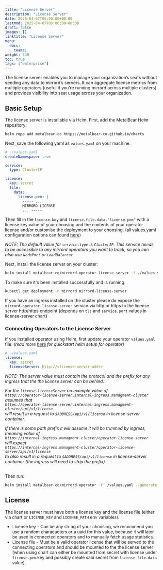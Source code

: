 ```yaml
---
title: "License Server"
description: "License Server"
date: 2025-04-07T00:00:00+00:00
lastmod: 2025-04-07T00:00:00+00:00
draft: false
images: []
linktitle: "License Server"
menu:
  docs:
    teams:
weight: 540
toc: true
tags: ["enterprise"]
---
```


The license server enables you to manage your organization’s seats without sending any data to mirrord’s servers. It can aggregate license metrics from multiple operators (useful if you’re running mirrord across multiple clusters) and provides visibility into seat usage across your organization.

## Basic Setup

The license server is installable via Helm. First, add the MetalBear Helm repository:

```bash
helm repo add metalbear-co https://metalbear-co.github.io/charts
```

Next, save the following yaml as `values.yaml` on your machine. 

```yaml
# ./values.yaml
createNamespace: true

service:
  type: ClusterIP

license:
  key: secret
  file:
    data:
      license.pem: |
        ----- ... 
        MIRRORD-LICENSE 
        ... -----
```

Then fill in the `license.key` and `license.file.data."license.pem"` with a license key value of your choosing and the contents of your operator license and/or customise the deployment to your choosing. (all values.yaml configuration options can found [here](https://raw.githubusercontent.com/metalbear-co/charts/main/mirrord-license-server/values.yaml))

*NOTE: The default value for `service.type` is `ClusterIP`. This service needs to be accessible to any mirrord operators you want to track, so you can also use `NodePort` or `LoadBalancer`*

Next, install the license server on your cluster:

```bash
helm install metalbear-co/mirrord-operator-license-server -f ./values.yaml --generate-name --wait
```

To make sure it's been installed successfully and is running:

```bash
kubectl get deployment -n mirrord mirrord-license-server
```

If you have an ingress installed on the cluster please do expose the `mirrord-operator-license-server` service via http or https to the license server http/https endpoint (depends on `tls` and `service.port` values in license-server chart)

### Connecting Operators to the License Server

If you installed operator using Helm, first update your operator `values.yaml` file: *(read more [here](/docs/overview/quick-start/#helm) for quickstart helm setup for operator)*
```yaml
# ./values.yaml
license:
  key: secret
  licenseServer: http://<license-server-addr>
```
*NOTE: The server value must contain the protocol and the prefix for any ingress that the the license server can be behind.*

*For the `license.licenseServer` an example value of<br/>*
*`https://operator-license-server.internal-ingress.managment-cluster`<br/>*
*assumes that<br/>*
*`https://operator-license-server.internal-ingress.managment-cluster/api/v1/license`<br/>*
*will result in a request to `$ADDRESS/api/v1/license` in license-server container.*

*If there is some path prefix it will assume it will be trimmed by ingress, meaning value of<br/>*
*`https://internal-ingress.managment-cluster/operator-license-server`<br/>*
*will expect<br/>*
*`https://internal-ingress.managment-cluster/operator-license-server/api/v1/license`<br/>*
*to also result in a request to `$ADDRESS/api/v1/license` in license-server container (the ingress will need to strip the prefix)*
<br/>
<br/>

Then run:
```bash
helm install metalbear-co/mirrord-operator -f ./values.yaml --generate-name --wait
```

## License

The license server must have both a license key and the license file (either via chart or `LICENSE_KEY` and `LICENSE_PATH` env variables).

* License key - Can be any string of your choosing, we recommend you use a random characacters or a uuid for this value, because it will later be used in connected operators and to manually fetch usage statistics.
* License file -  Must be a valid operator license that will be served to the connecting operators and should be mounted to the the license server (when using chart can either be mounted from secret with license under `license.pem` key and possibly create said secret from `license.file.data` value).
